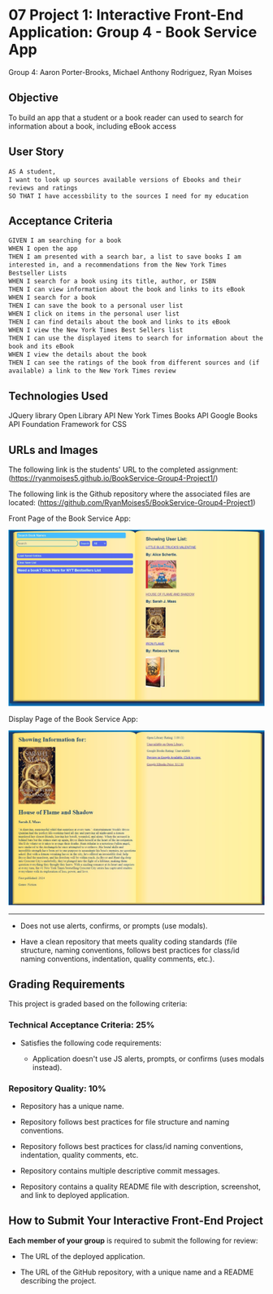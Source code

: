 # 07 Project 1: Interactive Front-End Application:  Group 4 - Book Service App

Group 4: Aaron Porter-Brooks, Michael Anthony Rodriguez, Ryan Moises 

## Objective

To build an app that a student or a book reader can used to search for information about a book, including eBook access

## User Story

```
AS A student,
I want to look up sources available versions of Ebooks and their reviews and ratings
SO THAT I have accessbility to the sources I need for my education
```

## Acceptance Criteria

```
GIVEN I am searching for a book
WHEN I open the app
THEN I am presented with a search bar, a list to save books I am interested in, and a recommendations from the New York Times Bestseller Lists
WHEN I search for a book using its title, author, or ISBN
THEN I can view information about the book and links to its eBook
WHEN I search for a book
THEN I can save the book to a personal user list
WHEN I click on items in the personal user list
THEN I can find details about the book and links to its eBook
WHEN I view the New York Times Best Sellers list
THEN I can use the displayed items to search for information about the book and its eBook
WHEN I view the details about the book
THEN I can see the ratings of the book from different sources and (if available) a link to the New York Times review
```

## Technologies Used
JQuery library
Open Library API
New York Times Books API
Google Books API
Foundation Framework for CSS

## URLs and Images 

The following link is the students' URL to the completed assignment:
(https://ryanmoises5.github.io/BookService-Group4-Project1/)

The following link is the Github repository where the associated files are located:
(https://github.com/RyanMoises5/BookService-Group4-Project1)

Front Page of the Book Service App:

![Front Page of the Book Service App](./assets/Samples/BookServiceIndex.JPG)

Display Page of the Book Service App:

![Display Page of the Book Service App](./assets/Samples/BookServiceDisplay.JPG)

---

* Does not use alerts, confirms, or prompts (use modals).

* Have a clean repository that meets quality coding standards (file structure, naming conventions, follows best practices for class/id naming conventions, indentation, quality comments, etc.).

## Grading Requirements

This project is graded based on the following criteria:

### Technical Acceptance Criteria: 25%

* Satisfies the following code requirements:

  * Application doesn't use JS alerts, prompts, or confirms (uses modals instead).

### Repository Quality: 10%

* Repository has a unique name.

* Repository follows best practices for file structure and naming conventions.

* Repository follows best practices for class/id naming conventions, indentation, quality comments, etc.

* Repository contains multiple descriptive commit messages.

* Repository contains a quality README file with description, screenshot, and link to deployed application.

## How to Submit Your Interactive Front-End Project

**Each member of your group** is required to submit the following for review:

* The URL of the deployed application.

* The URL of the GitHub repository, with a unique name and a README describing the project.
